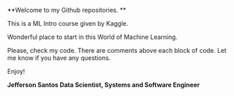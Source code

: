 **Welcome to my Github repositories. **

This is a ML Intro course given by Kaggle. 

Wonderful place to start in this World of Machine Learning.

Please, check my code. There are comments above each block of code.
Let me know if you have any questions.

Enjoy!

**Jefferson Santos
Data Scientist, Systems and Software Engineer**

